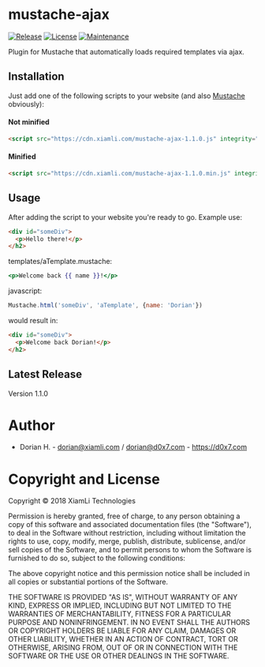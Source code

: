 # mustache-ajax

[![Release](https://img.shields.io/badge/release-1.1.0-brightgreen.svg)]()
[![License](https://img.shields.io/github/license/XiamLiTechnologies/mustache-ajax.svg)]()
[![Maintenance](https://img.shields.io/maintenance/yes/2019.svg)]()

Plugin for Mustache that automatically loads required templates via ajax.

## Installation

Just add one of the following scripts to your website (and also [Mustache](https://github.com/janl/mustache.js) obviously):

#### Not minified
```html
<script src="https://cdn.xiamli.com/mustache-ajax-1.1.0.js" integrity="sha384-zJbfM01a/E65lSRze+E52Kz3xZS3aJxZL16VcM2t+e+UHNlN4IqL5Zc+TqubqpE/" crossorigin="anonymous"></script>
```

#### Minified
```html
<script src="https://cdn.xiamli.com/mustache-ajax-1.1.0.min.js" integrity="sha384-mFMlxhMZno3UApG/mV5UzloZ4AruUjJpL7UWWrr+wbSYd1pGbRjsFhPFjmfkxkno" crossorigin="anonymous"></script>
```

## Usage
After adding the script to your website you're ready to go.
Example use:

```html
<div id="someDiv">
  <p>Hello there!</p>
</h2>
```

templates/aTemplate.mustache:
```mustache
<p>Welcome back {{ name }}!</p>
```

javascript:
```javascript
Mustache.html('someDiv', 'aTemplate', {name: 'Dorian'})
```

would result in:

```html
<div id="someDiv">
  <p>Welcome back Dorian!</p>
</h2>
```

## Latest Release

Version 1.1.0

# Author
  - Dorian H. - <dorian@xiamli.com> / <dorian@d0x7.com> - https://d0x7.com
	
# Copyright and License

Copyright © 2018 XiamLi Technologies

Permission is hereby granted, free of charge, to any person obtaining a copy
of this software and associated documentation files (the "Software"), to deal
in the Software without restriction, including without limitation the rights
to use, copy, modify, merge, publish, distribute, sublicense, and/or sell
copies of the Software, and to permit persons to whom the Software is
furnished to do so, subject to the following conditions:

The above copyright notice and this permission notice shall be included in all
copies or substantial portions of the Software.

THE SOFTWARE IS PROVIDED "AS IS", WITHOUT WARRANTY OF ANY KIND, EXPRESS OR
IMPLIED, INCLUDING BUT NOT LIMITED TO THE WARRANTIES OF MERCHANTABILITY,
FITNESS FOR A PARTICULAR PURPOSE AND NONINFRINGEMENT. IN NO EVENT SHALL THE
AUTHORS OR COPYRIGHT HOLDERS BE LIABLE FOR ANY CLAIM, DAMAGES OR OTHER
LIABILITY, WHETHER IN AN ACTION OF CONTRACT, TORT OR OTHERWISE, ARISING FROM,
OUT OF OR IN CONNECTION WITH THE SOFTWARE OR THE USE OR OTHER DEALINGS IN THE
SOFTWARE.
